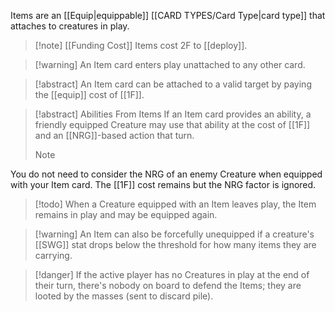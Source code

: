 Items are an [[Equip|equippable]] [[CARD TYPES/Card Type|card type]] that attaches to creatures in play.

> [!note] [[Funding Cost]]
> Items cost 2F to [[deploy]].

 > [!warning] An Item card enters play unattached to any other card.
 
> [!abstract] An Item card can be attached to a valid target by paying the [[equip]] cost of [[1F]].

>[!abstract] Abilities From Items
>If an Item card provides an ability, a friendly equipped Creature may use that ability at the cost of [[1F]] and an [[NRG]]-based action that turn.
>  
> > [!Note] 
 You do not need to consider the NRG of an enemy Creature when equipped with your Item card. The [[1F]] cost remains but the NRG factor is ignored.

> [!todo] When a Creature equipped with an Item leaves play, the Item remains in play and may be equipped again. 

 >[!warning] An Item can also be forcefully unequipped if a creature's [[SWG]] stat drops below the threshold for how many items they are carrying.
 
> [!danger] If the active player has no Creatures in play at the end of their turn, there's nobody on board to defend the Items; they are looted by the masses (sent to discard pile).

